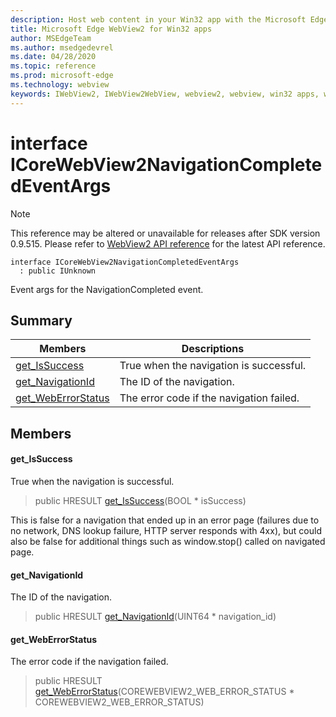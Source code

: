 ```yaml
---
description: Host web content in your Win32 app with the Microsoft Edge WebView2 control
title: Microsoft Edge WebView2 for Win32 apps
author: MSEdgeTeam
ms.author: msedgedevrel
ms.date: 04/28/2020
ms.topic: reference
ms.prod: microsoft-edge
ms.technology: webview
keywords: IWebView2, IWebView2WebView, webview2, webview, win32 apps, win32, edge, ICoreWebView2, ICoreWebView2Controller, browser control, edge html
---
```


# interface ICoreWebView2NavigationCompletedEventArgs 

> [!NOTE]
> This reference may be altered or unavailable for releases after SDK version 0.9.515. Please refer to [WebView2 API reference](../../../webview2-api-reference.md) for the latest API reference.

```
interface ICoreWebView2NavigationCompletedEventArgs
  : public IUnknown
```

Event args for the NavigationCompleted event.

## Summary

 Members                        | Descriptions
--------------------------------|---------------------------------------------
[get_IsSuccess](#get_issuccess) | True when the navigation is successful.
[get_NavigationId](#get_navigationid) | The ID of the navigation.
[get_WebErrorStatus](#get_weberrorstatus) | The error code if the navigation failed.

## Members

#### get_IsSuccess 

True when the navigation is successful.

> public HRESULT [get_IsSuccess](#get_issuccess)(BOOL * isSuccess)

This is false for a navigation that ended up in an error page (failures due to no network, DNS lookup failure, HTTP server responds with 4xx), but could also be false for additional things such as window.stop() called on navigated page.

#### get_NavigationId 

The ID of the navigation.

> public HRESULT [get_NavigationId](#get_navigationid)(UINT64 * navigation_id)

#### get_WebErrorStatus 

The error code if the navigation failed.

> public HRESULT [get_WebErrorStatus](#get_weberrorstatus)(COREWEBVIEW2_WEB_ERROR_STATUS * COREWEBVIEW2_WEB_ERROR_STATUS)

